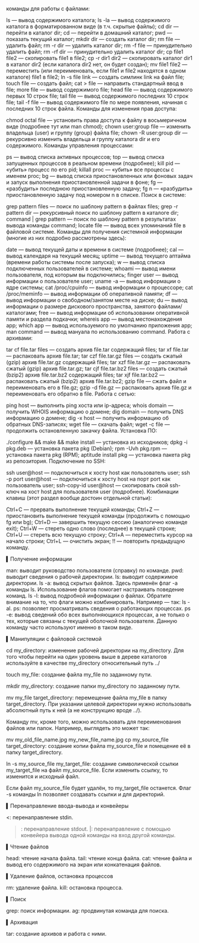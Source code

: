 команды для работы с файлами:

ls — вывод содержимого каталога;
ls -la — вывод содержимого каталога в форматированном виде (в т.ч. скрытые файлы);
cd dir — перейти в каталог dir;
cd — перейти в домашний каталог;
pwd — показать текущий каталог;
mkdir dir — создать каталог dir;
rm file — удалить файл;
rm -r dir — удалить каталог dir;
rm -f file — принудительно удалить файл;
rm -rf dir — принудительно удалить каталог dir;
cp file1 file2 — скопировать file1 в file2;
cp -r dir1 dir2 — скопировать каталог dir1 в каталог dir2 (если каталога dir2 нет, он будет создан);
mv file1 file2 — переместить (или переименовать, если file1 и file2 находятся в одном каталоге) file1 в file2;
ln -s file link — создать симлинк link на файл file;
touch file — создать файл;
cat > file — направить стандартный ввод в file;
more file — вывод содержимого file;
head file — вывод содержимого первых 10 строк file;
tail file — вывод содержимого последних 10 строк file;
tail -f file — вывод содержимого file по мере появления, начиная с последних 10 строк файла.
Команды для изменения прав доступа:

chmod octal file — установить права доступа к файлу в восьмеричном виде (подробнее тут или man chmod);
chown user:group file — изменить владельца (user) и группу (group) файла file;
chown -R user:group dir — рекурсивно изменить владельца и группу каталога dir и его содержимого.
Команды управления процессами:

ps — вывод списка активных процессов;
top — вывод списка запущенных процессов в реальном времени (подробнее);
kill pid — «убить» процесс по его pid;
killall proc — «убить» все процессы с именем proc;
bg — вывод списка приостановленных или фоновых задач и запуск выполнения приостановленной задачи в фоне;
fg — «разбудить» последнюю приостановленную задачу;
fg n — «разбудить» приостановленную задачу под номером n в списке.
Поиск в системе:

grep pattern files — поиск по шаблону pattern в файлах files;
grep -r pattern dir — рекурсивный поиск по шаблону pattern в каталоге dir;
command | grep pattern — поиск по шаблону pattern в результатах вывода команды command;
locate file — вывод всех упоминаний file в файловой системе.
Команды для получения системной информации (многие из них подробно рассмотрены здесь):

date — вывод текущей даты и времени в системе (подробнее);
cal — вывод календаря на текущий месяц;
uptime — вывод текущего аптайма (времени работы системы после запуска);
w — вывод списка подключенных пользователей в системе;
whoami — вывод имени пользователя, под которым вы подключились;
finger user — вывод информации о пользователе user;
uname -a — вывод информации о ядре системы;
cat /proc/cpuinfo — вывод информации о процессоре;
cat /proc/meminfo — вывод информации об оперативной памяти;
df — вывод информации о свободном/занятом месте на диске;
du — вывод информации о размере дискового пространства, занятого файлами/каталогами;
free — вывод информации об использовании оперативной памяти и раздела подкачки;
whereis app — вывод местонахождения app;
which app — вывод используемого по умолчанию приложения app;
man command — вывод мануала по использованию command.
Работа с архивами:

tar cf file.tar files — создать архив file.tar содержащий files;
tar xf file.tar — распаковать архив file.tar;
tar czf file.tar.gz files — создать сжатый (gzip) архив file.tar.gz содержащий files;
tar xzf file.tar.gz — распаковать сжатый (gzip) архив file.tar.gz;
tar cjf file.tar.bz2 files — создать сжатый (bzip2) архив file.tar.bz2 содержащий files;
tar xjf file.tar.bz2 — распаковать сжатый (bzip2) архив file.tar.bz2;
gzip file — сжать файл и переименовать его в file.gz;
gzip -d file.gz — распаковать архив file.gz и переименовать его обратно в file.
Работа с сетью:

ping host — выполнить ping хоста или ip-адреса;
whois domain — получить WHOIS информацию о домене;
dig domain — получить DNS информацию о домене;
dig -x host — получить информацию об обратных DNS-записях;
wget file — скачать файл;
wget -с file — продолжить остановленную закачку файла.
Установка ПО:

./configure && make && make install — установка из исходников;
dpkg -i pkg.deb — установка пакета pkg (Debian);
rpm -Uvh pkg.rpm — установка пакета pkg (RPM);
aptitude install pkg — установка пакета pkg из репозитория.
Подключение по SSH:

ssh user@host — подключиться к хосту host как пользователь user;
ssh -p port user@host — подключиться к хосту host на порт port как пользователь user;
ssh-copy-id user@host — скопировать свой ssh-ключ на хост host для пользователя user (подробнее).
Комбинации клавиш (этот раздел вообще достоин отдельной статьи):

Ctrl+C — прервать выполнение текущей команды;
Ctrl+Z — приостановить выполнение текущей команды (продолжить с помощью fg или bg);
Ctrl+D — завершить текущую сессию (аналогично команде exit);
Ctrl+W — стереть одно слово (последнее) в текущей строке;
Ctrl+U — стереть всю текущую строку;
Ctrl+A — переместить курсор на начало строки;
Ctrl+L — очистить экран;
!! — повторить предыдущую команду.

▍Получение информации

man: выводит руководство пользователя (справку) по команде.
pwd: выводит сведения о рабочей директории.
ls: выводит содержимое директории.
ls -a: вывод скрытых файлов. Здесь применён флаг -a команды ls. Использование флагов помогает настраивать поведение команд.
ls -l: вывод подробной информации о файлах.
Обратите внимание на то, что флаги можно комбинировать. Например — так: ls -al.
ps: позволяет просматривать сведения о работающих процессах.
ps -e: вывод сведений обо всех выполняющихся процессах, а не только о тех, которые связаны с текущей оболочкой пользователя. Данную команду часто используют именно в таком виде.

▍Манипуляции с файловой системой

cd my_directory: изменение рабочей директории на my_directory. Для того чтобы перейти на один уровень выше в дереве каталогов используйте в качестве my_directory относительный путь ../

touch my_file: создание файла my_file по заданному пути.

mkdir my_directory: создание папки my_directory по заданному пути.

mv my_file target_directory: перемещение файла my_file в папку target_directory. При указании целевой директории нужно использовать абсолютный путь к ней (а не конструкцию вроде ../).

Команду mv, кроме того, можно использовать для переименования файлов или папок. Например, выглядеть это может так:

mv my_old_file_name.jpg my_new_file_name.jpg
cp my_source_file target_directory: создание копии файла my_source_file и помещение её в папку target_directory.

ln -s my_source_file my_target_file: создание символической ссылки my_target_file на файл my_source_file. Если изменить ссылку, то изменится и исходный файл.

Если файл my_source_file будет удалён, то my_target_file останется. Флаг -s команды ln позволяет создавать ссылки и для директорий.

▍Перенаправление ввода-вывода и конвейеры

<: перенаправление stdin.
>: перенаправление stdout.
|: перенаправление с помощью конвейера вывода одной команды на вход другой команды.

▍Чтение файлов

head: чтение начала файла.
tail: чтение конца файла.
cat: чтение файла и вывод его содержимого на экран или конкатенация файлов.

▍Удаление файлов, остановка процессов

rm: удаление файла.
kill: остановка процесса.

▍Поиск

grep: поиск информации.
ag: продвинутая команда для поиска.

▍Архивация

tar: создание архивов и работа с ними.